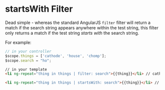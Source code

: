 # startsWith Filter

Dead simple - whereas the standard AngularJS `filter` filter will return a match if the search string appears anywhere within the test string, this filter only returns a match if the test string *starts with* the search string.

For example:

```JavaScript
// in your controller
$scope.things = ['cathode', 'house', 'chomp'];
$scope.search = "ho";
```
```html
// in your template
<li ng-repeat="thing in things | filter: search">{{thing}}</li> // cathode, house, chomp

<li ng-repeat="thing in things | startsWith: search">{{thing}}</li> // house
```